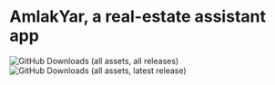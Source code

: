 # AmlakYar, a real-estate assistant app
![GitHub Downloads (all assets, all releases)](https://img.shields.io/github/downloads/roinoteam/amlakyar/total?style=flat-square&label=DOWNLOAD%20(all)&labelColor=%2330363d&color=%23005AC2)
![GitHub Downloads (all assets, latest release)](https://img.shields.io/github/downloads/roinoteam/amlakyar/latest/total?style=flat-square&label=DOWNLOAD%20(latest)&labelColor=%2330363d&color=%23ADC6FF)




